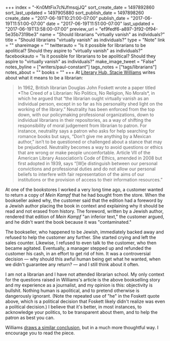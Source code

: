 +++
index = "-Kn0MtFix7cNJfmsqjJQ"
sort_create_date = 1497892860
sort_last_updated = 1497905880
sort_publish_date = 1497898260
create_date = "2017-06-19T10:21:00-07:00"
publish_date = "2017-06-19T11:51:00-07:00"
date = "2017-06-19T11:51:00-07:00"
last_updated = "2017-06-19T13:58:00-07:00"
preview_url = "ef9fedf6-a897-3f92-0f94-5e35b7319be3"
name = "Should librarians \"virtually vanish\" as individuals?"
title = "Should librarians \"virtually vanish\" as individuals?"
type = "Note"
link = ""
shareimage = ""
twitterauto = "Is it possible for librarians to be apolitical? Should they aspire to \"virtually vanish\" as individuals?"
facebookauto = "Is it possible for librarians to be apolitical? Should they aspire to \"virtually vanish\" as individuals?"
make_image_tweet = "False"
notes_byline = ["writers/paul-constant"]
tags_notes = ["tags/librarians"]
notes_about = ""
books = ""
+++
At [Literary Hub, Stacie Williams](http://lithub.com/librarians-in-the-21st-century-it-is-becoming-impossible-to-remain-neutral/) writes about what it means to be a librarian: 

<blockquote>In 1962, British librarian Douglas John Foskett wrote a paper titled *The Creed of a Librarian: No Politics, No Religion, No Morals*, in which he argued that “the librarian ought virtually vanish as an individual person, except in so far as his personality shed light on the working of the library.” Neutrality has been enforced from the top down, with our policymaking professional organizations, down to individual librarians in their repositories, as a way of shifting the responsibility of moral judgement from librarian to patron. For instance, neutrality says a patron who asks for help searching for romance books but says, “Don’t give me anything by a Mexican author,” isn’t to be questioned or challenged about a stance that may be prejudiced. Neutrality becomes a way to avoid questions or ethics that are wrong or make people uncomfortable. Article VII of the American Library Association’s Code of Ethics, amended in 2008 but first adopted in 1939, says “[W]e distinguish between our personal convictions and professional duties and do not allow our personal beliefs to interfere with fair representation of the aims of our institutions or the provision of access to their information resources.”</blockquote>

At one of the bookstores I worked a very long time ago, a customer wanted to return a copy of *Mein Kampf* that he had bought from the store. When the bookseller asked why, the customer said that the edition had a foreword by a Jewish author placing the book in context and explaining why it should be read and not erased from history. The foreword, written by a Jewish author, rendered that edition of *Mein Kampf* "an inferior text," the customer argued, and he didn't want the book because it was "contaminated."

The bookseller, who happened to be Jewish, immediately backed away and refused to help the customer any further. She started crying and left the sales counter. Likewise, I refused to even talk to the customer, who then became agitated. Eventually, a manager stepped up and refunded the customer his cash, in an effort to get rid of him. It was a controversial decision — why should this awful human being get what he wanted, when we didn't guarantee any return? — and I still think about it often.

I am not a librarian and I have not attended librarian school. My only context for the questions raised in Williams's article is the above bookselling story and my experience as a journalist, and my opinion is this: objectivity is bullshit. Nothing human is apolitical, and to pretend otherwise is dangerously ignorant. (Note the repeated use of "he" in the Foskett quote above, which is a political decision that Foskett likely didn't realize was even a political decision.) I believe that it's better, in most instances, to acknowledge your politics, to be transparent about them, and to help the patron as best you can. 

Williams [draws a similar conclusion](http://lithub.com/librarians-in-the-21st-century-it-is-becoming-impossible-to-remain-neutral/), but in a much more thoughtful way. I encourage you to read the piece.